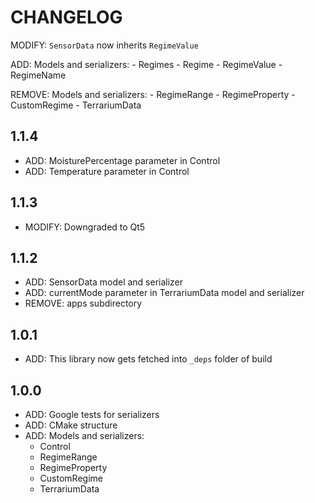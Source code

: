 # CHANGELOG

MODIFY: `SensorData` now inherits `RegimeValue`

ADD: Models and serializers:
	- Regimes
	- Regime
	- RegimeValue
	- RegimeName

REMOVE: Models and serializers:
	- RegimeRange
	- RegimeProperty
	- CustomRegime
	- TerrariumData

## 1.1.4
- ADD: MoisturePercentage parameter in Control
- ADD: Temperature parameter in Control

## 1.1.3
- MODIFY: Downgraded to Qt5

## 1.1.2
- ADD: SensorData model and serializer
- ADD: currentMode parameter in TerrariumData model and serializer
- REMOVE: apps subdirectory

## 1.0.1
- ADD: This library now gets fetched into `_deps` folder of build

## 1.0.0
- ADD: Google tests for serializers
- ADD: CMake structure
- ADD: Models and serializers:
    - Control
    - RegimeRange
    - RegimeProperty
    - CustomRegime
    - TerrariumData
